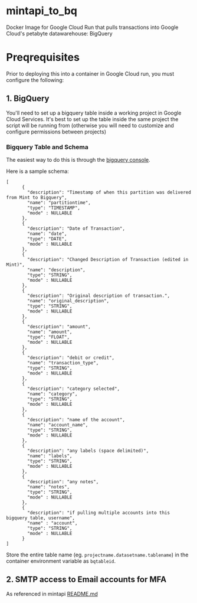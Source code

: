 # mintapi_to_bq

Docker Image for Google Cloud Run that pulls transactions into Google Cloud's petabyte datawarehouse: BigQuery

# Preqrequisites

Prior to deploying this into a container in Google Cloud run, you must configure the following:

## 1. BigQuery

You'll need to set up a bigquery table inside a working project in Google Cloud Services. It's best to set up the table inside the same project the script will be running from (otherwise you will need to customize and configure permissions between projects)


### Bigquery Table and Schema
The easiest way to do this is through the [bigquery console](https://cloud.google.com/bigquery/docs/tables#console). 

Here is a sample schema:
```
[
      {
        "description": "Timestamp of when this partition was delivered from Mint to Bigquery",
        "name": "partitiontime",
        "type": "TIMESTAMP",
        "mode" : NULLABLE
      },
      {
        "description": "Date of Transaction",
        "name": "date",
        "type": "DATE",
        "mode" : NULLABLE
      },
      {
        "description": "Changed Description of Transaction (edited in Mint)",
        "name": "description",
        "type": "STRING",
        "mode" : NULLABLE
      },
      {
        "description": "Original description of transaction.",
        "name": "original_description",
        "type": "STRING",
        "mode" : NULLABLE
      },
      {
        "description": "amount",
        "name": "amount",
        "type": "FLOAT",
        "mode" : NULLABLE
      },
      {
        "description": "debit or credit",
        "name": "transaction_type",
        "type": "STRING",
        "mode" : NULLABLE
      },
      {
        "description": "category selected",
        "name": "category",
        "type": "STRING",
        "mode" : NULLABLE
      },
      {
        "description": "name of the account",
        "name": "account_name",
        "type": "STRING",
        "mode" : NULLABLE
      },
      {
        "description": "any labels (space delimited)",
        "name": "labels",
        "type": "STRING",
        "mode" : NULLABLE
      },
      {
        "description": "any notes",
        "name": "notes",
        "type": "STRING",
        "mode" : NULLABLE
      },
      {
        "description": "if pulling multiple accounts into this bigquery table, username",
        "name" : "account",
        "type": "STRING",
        "mode" : NULLABLE
      }
]
  ```

  Store the entire table name (eg. `projectname.datasetname.tablename`) in the container environment variable as `bqtableid`.

  ## 2. SMTP access to Email accounts for MFA

  As referenced in mintapi [README.md](https://github.com/mintapi/mintapi#readme)